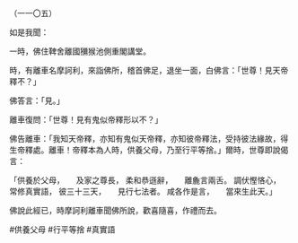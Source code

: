（一一〇五）

如是我聞：

一時，佛住鞞舍離國獼猴池側重閣講堂。

時，有離車名摩訶利，來詣佛所，稽首佛足，退坐一面，白佛言：「世尊！見天帝釋不？」

佛答言：「見。」

離車復問：「世尊！見有鬼似帝釋形以不？」

佛告離車：「我知天帝釋，亦知有鬼似天帝釋，亦知彼帝釋法，受持彼法緣故，得生帝釋處。離車！帝釋本為人時，供養父母，乃至行平等捨。」爾時，世尊即說偈言：

「供養於父母，　　及家之尊長，
柔和恭遜辭，　　離麁言兩舌。
調伏慳悋心，　　常修真實語，
彼三十三天，　　見行七法者。
咸各作是言，　　當來生此天。」

佛說此經已，時摩訶利離車聞佛所說，歡喜隨喜，作禮而去。




#供養父母
#行平等捨
#真實語
